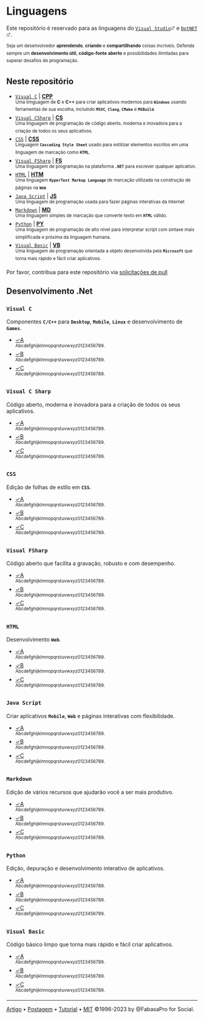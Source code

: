 # Linguagens

Este repositório é reservado para as linguagens do [`Visual Studio`<img src="https://github.com/poitanotalk/resources/blob/main/svg/tools/externallink.svg" alt="base octocat svg" width="11" height="11" />](https://visualstudio.microsoft.com) e [`DotNET`<img src="https://github.com/poitanotalk/resources/blob/main/svg/tools/externallink.svg" alt="base octocat svg" width="11" height="11" />](https://dotnet.microsoft.com).

<sup>Seja um desenvolvedor __aprendendo__, __criando__ e __compartilhando__ coisas incríveis. Defenda sempre um __desenvolvimento útil__, __código-fonte aberto__ e possibilidades ilimitadas para superar desafios de programação.</sup>

## Neste repositório

+ [`Visual C`](https://github.com/poitanotalk/source/tree/main#visual-c) | __[CPP](https://github.com/fabasapro/files/cpp)__<br /><sup>Uma limguagem de __C__ e __C++__ para criar aplicativos modernos para __`Windows`__ usando ferramentas de sua escolha, incluindo __`MSVC`__, __`Clang`__, __`CMake`__ e __`MSBuild`__.</sup>
+ [`Visual CSharp`](https://github.com/poitanotalk/source/tree/main#visual-c-sharp) | __[CS](https://github.com/fabasapro/files/cs)__<br /><sup>Uma linguagem de programação de código aberto, moderna e inovadora para a criação de todos os seus aplicativos.</sup>
+ [`CSS`](https://github.com/poitanotalk/source/tree/main#css) | __[CSS](https://github.com/fabasapro/files/css)__<br /><sup>Linguagem __`Cascading Style Sheet`__ usado para estilizar elementos escritos em uma linguagem de marcação como __`HTML`__.</sup>
+ [`Visual FSharp`](https://github.com/poitanotalk/source/tree/main#visual-f-sharp) | __[FS](https://github.com/fabasapro/files/fs)__<br /><sup>Uma linguagem de programação na plataforma __`.NET`__ para escrever qualquer aplicativo.</sup>
+ [`HTML`](https://github.com/poitanotalk/source/tree/main#html) | __[HTM](https://github.com/fabasapro/files/htm)__<br /><sup>Uma linguagem __`HyperText Markup Language`__ de marcação utilizada na construção de páginas na __`Web`__</sup>
+ [`Java Script`](https://github.com/poitanotalk/source/tree/main#java-script) | __[JS](https://github.com/fabasapro/files/js)__<br /><sup>Uma linguagem de programação usada para fazer páginas interativas da Internet</sup>
+ [`Markdown`](https://github.com/poitanotalk/source/tree/main#markdown) | __[MD](https://github.com/fabasapro/files/md)__<br /><sup>Uma linguagem simples de marcação que converte texto em __`HTML`__ válido.</sup>
+ [`Python`](https://github.com/poitanotalk/source/tree/main#python) | __[PY](https://github.com/fabasapro/files/py)__<br /><sup>Uma linguagem de programação de alto nível para interpretar script com sintaxe mais simplificada e próxima da linguagem humana.</sup>
+ [`Visual Basic`](https://github.com/poitanotalk/source/tree/main#visual-basic) | __[VB](https://github.com/fabasapro/files/vb)__<br /><sup>Uma linguagem de programação orientada a objeto desenvolvida pela __`Microsoft`__ que torna mais rápido e fácil criar aplicativos.</sup>

Por favor, contribua para este repositório via [solicitações de pull](https://github.com/poitanotalk/source/pulls)

## Desenvolvimento .Net

### `Visual C`
Componentes __`C/C++`__ para __`Desktop`__, __`Mobile`__, __`Linux`__ e desenvolvimento de __`Games`__.
- [✓A](https://github.com/fabasapro/languages)<br /><sup>Abcdefghijklmnopqrstuvwxyz0123456789.</sup>
- [✓B](https://github.com/fabasapro/languages)<br /><sup>Abcdefghijklmnopqrstuvwxyz0123456789.</sup>
- [✓C](https://github.com/fabasapro/languages)<br /><sup>Abcdefghijklmnopqrstuvwxyz0123456789.</sup>

### `Visual C Sharp`
Código aberto, moderna e inovadora para a criação de todos os seus aplicativos.
- [✓A](https://github.com/fabasapro/languages)<br /><sup>Abcdefghijklmnopqrstuvwxyz0123456789.</sup>
- [✓B](https://github.com/fabasapro/languages)<br /><sup>Abcdefghijklmnopqrstuvwxyz0123456789.</sup>
- [✓C](https://github.com/fabasapro/languages)<br /><sup>Abcdefghijklmnopqrstuvwxyz0123456789.</sup>

### `CSS`
Edição de folhas de estilo em __`CSS`__.
- [✓A](https://github.com/fabasapro/languages)<br /><sup>Abcdefghijklmnopqrstuvwxyz0123456789.</sup>
- [✓B](https://github.com/fabasapro/languages)<br /><sup>Abcdefghijklmnopqrstuvwxyz0123456789.</sup>
- [✓C](https://github.com/fabasapro/languages)<br /><sup>Abcdefghijklmnopqrstuvwxyz0123456789.</sup>

### `Visual FSharp`
Código aberto que facilita a gravação, robusto e com desempenho.
- [✓A](https://github.com/fabasapro/languages)<br /><sup>Abcdefghijklmnopqrstuvwxyz0123456789.</sup>
- [✓B](https://github.com/fabasapro/languages)<br /><sup>Abcdefghijklmnopqrstuvwxyz0123456789.</sup>
- [✓C](https://github.com/fabasapro/languages)<br /><sup>Abcdefghijklmnopqrstuvwxyz0123456789.</sup>

### `HTML`
Desenvolvimento __`Web`__.
- [✓A](https://github.com/fabasapro/languages)<br /><sup>Abcdefghijklmnopqrstuvwxyz0123456789.</sup>
- [✓B](https://github.com/fabasapro/languages)<br /><sup>Abcdefghijklmnopqrstuvwxyz0123456789.</sup>
- [✓C](https://github.com/fabasapro/languages)<br /><sup>Abcdefghijklmnopqrstuvwxyz0123456789.</sup>

### `Java Script`
Criar aplicativos __`Mobile`__, __`Web`__ e páginas interativas com flexibilidade.
- [✓A](https://github.com/fabasapro/languages)<br /><sup>Abcdefghijklmnopqrstuvwxyz0123456789.</sup>
- [✓B](https://github.com/fabasapro/languages)<br /><sup>Abcdefghijklmnopqrstuvwxyz0123456789.</sup>
- [✓C](https://github.com/fabasapro/languages)<br /><sup>Abcdefghijklmnopqrstuvwxyz0123456789.</sup>

### `Markdown`
Edição de vários recursos que ajudarão você a ser mais produtivo.
- [✓A](https://github.com/fabasapro/languages)<br /><sup>Abcdefghijklmnopqrstuvwxyz0123456789.</sup>
- [✓B](https://github.com/fabasapro/languages)<br /><sup>Abcdefghijklmnopqrstuvwxyz0123456789.</sup>
- [✓C](https://github.com/fabasapro/languages)<br /><sup>Abcdefghijklmnopqrstuvwxyz0123456789.</sup>

### `Python`
Edição, depuração e desenvolvimento interativo de aplicativos.
- [✓A](https://github.com/fabasapro/languages)<br /><sup>Abcdefghijklmnopqrstuvwxyz0123456789.</sup>
- [✓B](https://github.com/fabasapro/languages)<br /><sup>Abcdefghijklmnopqrstuvwxyz0123456789.</sup>
- [✓C](https://github.com/fabasapro/languages)<br /><sup>Abcdefghijklmnopqrstuvwxyz0123456789.</sup>

### `Visual Basic`
Código básico limpo que torna mais rápido e fácil criar aplicativos.
- [✓A](https://github.com/fabasapro/languages)<br /><sup>Abcdefghijklmnopqrstuvwxyz0123456789.</sup>
- [✓B](https://github.com/fabasapro/languages)<br /><sup>Abcdefghijklmnopqrstuvwxyz0123456789.</sup>
- [✓C](https://github.com/fabasapro/languages)<br /><sup>Abcdefghijklmnopqrstuvwxyz0123456789.</sup>

---
[Artigo](https://github.com/fabasapro/languages/article) • [Postagem](https://github.com/fabasapro/languages/post) • [Tutorial](https://github.com/fabasapro/languages/tutorial) • [MIT](LICENSE) ©1996-2023 by @FabasaPro for Social.







